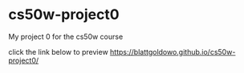 # cs50w-project0
My project 0 for the cs50w course

click the link below to preview
https://blattgoldowo.github.io/cs50w-project0/
